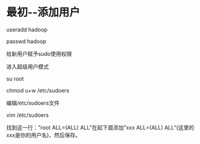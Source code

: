 # 最初--添加用户

useradd hadoop

passwd hadoop

 给新用户赋予sudo使用权限

进入超级用户模式

su root

chmod u+w /etc/sudoers

编辑/etc/sudoers文件

vim /etc/sudoers

找到这一行：”root ALL=(ALL) ALL”在起下面添加”xxx ALL=(ALL) ALL”(这里的xxx是你的用户名)，然后保存。
